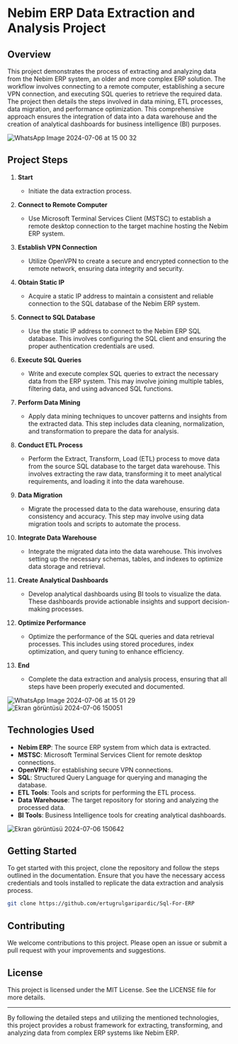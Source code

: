 # Nebim ERP Data Extraction and Analysis Project

## Overview

This project demonstrates the process of extracting and analyzing data from the Nebim ERP system, an older and more complex ERP solution. The workflow involves connecting to a remote computer, establishing a secure VPN connection, and executing SQL queries to retrieve the required data. The project then details the steps involved in data mining, ETL processes, data migration, and performance optimization. This comprehensive approach ensures the integration of data into a data warehouse and the creation of analytical dashboards for business intelligence (BI) purposes.

![WhatsApp Image 2024-07-06 at 15 00 32](https://github.com/ertugrulgaripardic/Sql-For-ERP/assets/118535200/bb5bfa51-6cdd-4def-bb76-9916619199da)

## Project Steps
1. **Start**
    - Initiate the data extraction process.

2. **Connect to Remote Computer**
    - Use Microsoft Terminal Services Client (MSTSC) to establish a remote desktop connection to the target machine hosting the Nebim ERP system.

3. **Establish VPN Connection**
    - Utilize OpenVPN to create a secure and encrypted connection to the remote network, ensuring data integrity and security.

4. **Obtain Static IP**
    - Acquire a static IP address to maintain a consistent and reliable connection to the SQL database of the Nebim ERP system.

5. **Connect to SQL Database**
    - Use the static IP address to connect to the Nebim ERP SQL database. This involves configuring the SQL client and ensuring the proper authentication credentials are used.

6. **Execute SQL Queries**
    - Write and execute complex SQL queries to extract the necessary data from the ERP system. This may involve joining multiple tables, filtering data, and using advanced SQL functions.

7. **Perform Data Mining**
    - Apply data mining techniques to uncover patterns and insights from the extracted data. This step includes data cleaning, normalization, and transformation to prepare the data for analysis.

8. **Conduct ETL Process**
    - Perform the Extract, Transform, Load (ETL) process to move data from the source SQL database to the target data warehouse. This involves extracting the raw data, transforming it to meet analytical requirements, and loading it into the data warehouse.

9. **Data Migration**
    - Migrate the processed data to the data warehouse, ensuring data consistency and accuracy. This step may involve using data migration tools and scripts to automate the process.

10. **Integrate Data Warehouse**
    - Integrate the migrated data into the data warehouse. This involves setting up the necessary schemas, tables, and indexes to optimize data storage and retrieval.

11. **Create Analytical Dashboards**
    - Develop analytical dashboards using BI tools to visualize the data. These dashboards provide actionable insights and support decision-making processes.

12. **Optimize Performance**
    - Optimize the performance of the SQL queries and data retrieval processes. This includes using stored procedures, index optimization, and query tuning to enhance efficiency.

13. **End**
    - Complete the data extraction and analysis process, ensuring that all steps have been properly executed and documented.

![WhatsApp Image 2024-07-06 at 15 01 29](https://github.com/ertugrulgaripardic/Sql-For-ERP/assets/118535200/55679d47-ccbb-4781-9b41-6b1b58fe23a6)
![Ekran görüntüsü 2024-07-06 150051](https://github.com/ertugrulgaripardic/Sql-For-ERP/assets/118535200/7641d2e9-df75-4f0f-bd26-fac6d20dd4ef)


## Technologies Used

- **Nebim ERP**: The source ERP system from which data is extracted.
- **MSTSC**: Microsoft Terminal Services Client for remote desktop connections.
- **OpenVPN**: For establishing secure VPN connections.
- **SQL**: Structured Query Language for querying and managing the database.
- **ETL Tools**: Tools and scripts for performing the ETL process.
- **Data Warehouse**: The target repository for storing and analyzing the processed data.
- **BI Tools**: Business Intelligence tools for creating analytical dashboards.

![Ekran görüntüsü 2024-07-06 150642](https://github.com/ertugrulgaripardic/Sql-For-ERP/assets/118535200/057d6c3b-6721-4028-b272-811411781a5b)

## Getting Started

To get started with this project, clone the repository and follow the steps outlined in the documentation. Ensure that you have the necessary access credentials and tools installed to replicate the data extraction and analysis process.

```bash
git clone https://github.com/ertugrulgaripardic/Sql-For-ERP
```

## Contributing

We welcome contributions to this project. Please open an issue or submit a pull request with your improvements and suggestions.

## License

This project is licensed under the MIT License. See the LICENSE file for more details.

---

By following the detailed steps and utilizing the mentioned technologies, this project provides a robust framework for extracting, transforming, and analyzing data from complex ERP systems like Nebim ERP.
